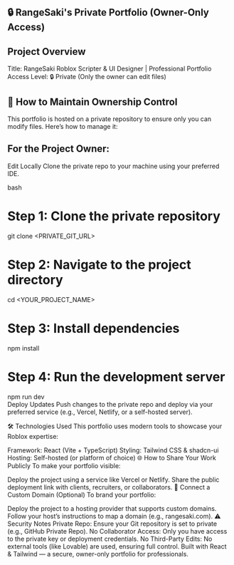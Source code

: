 ## 🔒 RangeSaki's Private Portfolio (Owner-Only Access)
## Project Overview
Title: RangeSaki Roblox Scripter & UI Designer | Professional Portfolio
Access Level: 🔒 Private (Only the owner can edit files)

## 🔐 How to Maintain Ownership Control
This portfolio is hosted on a private repository to ensure only you can modify files. Here’s how to manage it:

## For the Project Owner:
Edit Locally
Clone the private repo to your machine using your preferred IDE.

bash

# Step 1: Clone the private repository  
git clone <PRIVATE_GIT_URL>  

# Step 2: Navigate to the project directory  
cd <YOUR_PROJECT_NAME>  

# Step 3: Install dependencies  
npm install  

# Step 4: Run the development server  
npm run dev  
Deploy Updates
Push changes to the private repo and deploy via your preferred service (e.g., Vercel, Netlify, or a self-hosted server).

🛠 Technologies Used
This portfolio uses modern tools to showcase your Roblox expertise:

Framework: React (Vite + TypeScript)
Styling: Tailwind CSS & shadcn-ui
Hosting: Self-hosted (or platform of choice)
🌐 How to Share Your Work Publicly
To make your portfolio visible:

Deploy the project using a service like Vercel or Netlify.
Share the public deployment link with clients, recruiters, or collaborators.
📌 Connect a Custom Domain (Optional)
To brand your portfolio:

Deploy the project to a hosting provider that supports custom domains.
Follow your host’s instructions to map a domain (e.g., rangesaki.com).
⚠️ Security Notes
Private Repo: Ensure your Git repository is set to private (e.g., GitHub Private Repo).
No Collaborator Access: Only you have access to the private key or deployment credentials.
No Third-Party Edits: No external tools (like Lovable) are used, ensuring full control.
Built with React & Tailwind — a secure, owner-only portfolio for professionals.
